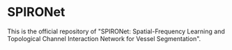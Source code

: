 # SPIRONet
This is the official repository of "SPIRONet: Spatial-Frequency Learning and Topological Channel Interaction Network for Vessel Segmentation".
